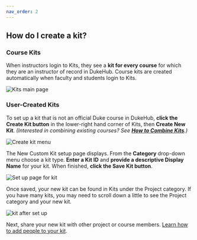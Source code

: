 ```yaml
---
nav_order: 2
---
```


## How do I create a kit?

### Course Kits

When instructors login to Kits, they see a **kit for every course** for which they are an instructor of record in DukeHub.  Course kits are created automatically when faculty and students login to Kits.

![Kits main page](images/image_3.png)

### User-Created Kits

To set up a kit that is not an official Duke course in DukeHub, **click the Create Kit button** in the lower-right hand corner of Kits, then **Create New Kit**. *(Interested in combining existing courses? See [**How to Combine Kits**](https://docs.google.com/document/d/1F9z3fBDfvAHqBJKGH7LG2YwSP21nP0Pw1Oz1K9MY1Q8/edit?usp=sharing).)*

![Create kit menu](images/image_4.png)

The New Custom Kit setup page displays.  From the **Category** drop-down menu choose a kit type. **Enter a Kit ID** and **provide a descriptive Display Name** for your kit.  When finished, **click the Save Kit button**.

![Set up page for kit](images/image_5.png)

Once saved, your new kit can be found in Kits under the Project category.  If you have many kits, you may need to scroll down a little to see the Project category and your new kit.

![kit after set up](images/image_6.png)

Next, share your new kit with other project or course members.  [Learn how to add people to your kit](/how-do-i-add-people-to-my-kit.md).
